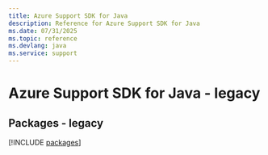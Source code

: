 ```yaml
---
title: Azure Support SDK for Java
description: Reference for Azure Support SDK for Java
ms.date: 07/31/2025
ms.topic: reference
ms.devlang: java
ms.service: support
---
```

# Azure Support SDK for Java - legacy
## Packages - legacy
[!INCLUDE [packages](support-index.md)]